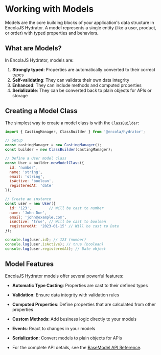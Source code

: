 # Working with Models

Models are the core building blocks of your application's data structure in EncolaJS Hydrator. A model represents a single entity (like a user, product, or order) with typed properties and behaviors.

## What are Models?

In EncolaJS Hydrator, models are:

1. **Strongly typed**: Properties are automatically converted to their correct types
2. **Self-validating**: They can validate their own data integrity
3. **Enhanced**: They can include methods and computed properties
4. **Serializable**: They can be converted back to plain objects for APIs or storage

## Creating a Model Class

The simplest way to create a model class is with the `ClassBuilder`:

```javascript
import { CastingManager, ClassBuilder } from '@encola/hydrator';

// Setup
const castingManager = new CastingManager();
const builder = new ClassBuilder(castingManager);

// Define a User model class
const User = builder.newModelClass({
  id: 'number',
  name: 'string',
  email: 'string',
  isActive: 'boolean',
  registeredAt: 'date'
});

// Create an instance
const user = new User({
  id: '123',        // Will be cast to number
  name: 'John Doe',
  email: 'john@example.com',
  isActive: 'true', // Will be cast to boolean
  registeredAt: '2023-01-15' // Will be cast to Date
});

console.log(user.id); // 123 (number)
console.log(user.isActive); // true (boolean)
console.log(user.registeredAt); // Date object
```

## Model Features

EncolaJS Hydrator models offer several powerful features:

- **Automatic Type Casting**: Properties are cast to their defined types
- **Validation**: Ensure data integrity with validation rules
- **Computed Properties**: Define properties that are calculated from other properties
- **Custom Methods**: Add business logic directly to your models
- **Events**: React to changes in your models
- **Serialization**: Convert models to plain objects for APIs

- For the complete API details, see the [BaseModel API Reference](../api/base-model.md). 